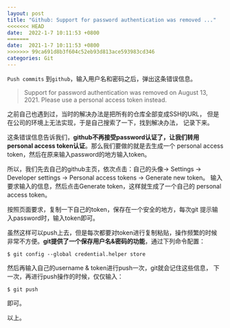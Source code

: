 ```yaml
---
layout: post
title: "Github: Support for password authentication was removed ..."
<<<<<<< HEAD
date:  2022-1-7 10:11:53 +0800
=======
date:  2021-1-7 10:11:53 +0800
>>>>>>> 99ca691d8b3f604c52eb93d813ace593983cd346
categories: Git
---
```


`Push commits` 到`github`，输入用户名和密码之后，弹出这条错误信息。

> Support for password authentication was removed on August 13, 2021. 
> Please use a personal access token instead.

之前自己也遇到过，当时的解决办法是把所有的仓库全部变成SSH的URL，
但是在公司的环境上无法实现，于是自己搜索了一下，找到解决办法，
记录下来。

这条错误信息告诉我们，**github不再接受password认证了，让我们转用
personal access token认证**。那么我们要做的就是去生成一个
personal access token，然后在原来输入password的地方输入token。

所以，我们先去自己的github主页，依次点击：自己的头像-> Settings ->
Developer settings -> Personal access tokens -> Generate new token。
输入要求输入的信息，然后点击Generate token，这样就生成了一个自己的
personal access token。

按照页面要求，复制一下自己的token，保存在一个安全的地方，每次git
提示输入password时，输入token即可。

虽然这样可以push上去，但是每次都要对token进行复制粘贴，操作频繁的时候
非常不方便。**git提供了一个保存用户名&密码的功能**，通过下列命令配置：
```
$ git config --global credential.helper store
```
然后再输入自己的username & token进行push一次，git就会记住这些信息，
下一次，再进行push操作的时候，仅仅输入：
```
$ git push
```
即可。

以上。
